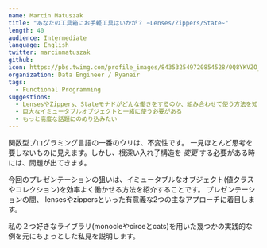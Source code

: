 ```yaml
---
name: Marcin Matuszak
title: "あなたの工具箱にお手軽工具はいかが？ ~Lenses/Zippers/State~"
length: 40
audience: Intermediate
language: English
twitter: marcinmatuszak
github: 
icon: https://pbs.twimg.com/profile_images/843532549720854528/0Q8YKVZO_400x400.jpg
organization: Data Engineer / Ryanair 
tags:
  - Functional Programming
suggestions:
  - LensesやZippers、Stateモナドがどんな働きをするのか、組み合わせて使う方法を知りたい人
  - 巨大なイミュータブルオブジェクトと一緒に使う必要がある
  - もっと高度な話題にのめり込みたい
---
```

関数型プログラミング言語の一番のウリは、不変性です。
一見ほとんど思考を要しないものに見えます。しかし、根深い入れ子構造を _変更_ する必要がある時には、問題が出てきます。

今回のプレゼンテーションの狙いは、イミュータブルなオブジェクト(値クラスやコレクション)を効率よく働かせる方法を紹介することです。
プレゼンテーションの間、 lensesやzippersといった有意義な2つの主なアプローチに着目します。

私の２つ好きなライブラリ(monocleやcirceとcats)を用いた幾つかの実践的な例を元にちょっとした私見を説明します。
